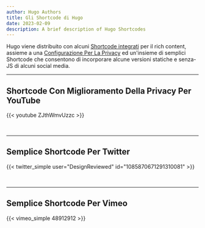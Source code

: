 ```yaml
---
author: Hugo Authors
title: Gli Shortcode di Hugo
date: 2023-02-09
description: A brief description of Hugo Shortcodes
---
```


Hugo viene distribuito con alcuni [Shortcode integrati](https://gohugo.io/content-management/shortcodes/#use-hugos-built-in-shortcodes) per il rich content, assieme a una [Configurazione Per La Privacy](https://gohugo.io/about/hugo-and-gdpr/) ed un'insieme di semplici Shortcode che consentono di incorporare alcune versioni statiche e senza-JS di alcuni social media.
<!--more-->
---

## Shortcode Con Miglioramento Della Privacy Per YouTube

{{< youtube ZJthWmvUzzc >}}

<br>

---

## Semplice Shortcode Per Twitter

{{< twitter_simple user="DesignReviewed" id="1085870671291310081" >}}

<br>

---

## Semplice Shortcode Per Vimeo

{{< vimeo_simple 48912912 >}}
